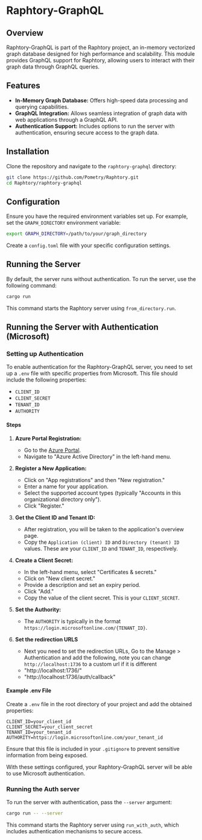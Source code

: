 
# Raphtory-GraphQL

## Overview

Raphtory-GraphQL is part of the Raphtory project, an in-memory vectorized graph database designed for high performance and scalability. This module provides GraphQL support for Raphtory, allowing users to interact with their graph data through GraphQL queries.

## Features

- **In-Memory Graph Database:** Offers high-speed data processing and querying capabilities.
- **GraphQL Integration:** Allows seamless integration of graph data with web applications through a GraphQL API.
- **Authentication Support:** Includes options to run the server with authentication, ensuring secure access to the graph data.

## Installation

Clone the repository and navigate to the `raphtory-graphql` directory:
```bash
git clone https://github.com/Pometry/Raphtory.git
cd Raphtory/raphtory-graphql
```

## Configuration

Ensure you have the required environment variables set up. For example, set the `GRAPH_DIRECTORY` environment variable:
```bash
export GRAPH_DIRECTORY=/path/to/your/graph_directory
```

Create a `config.toml` file with your specific configuration settings.

## Running the Server

By default, the server runs without authentication. To run the server, use the following command:
```bash
cargo run
```

This command starts the Raphtory server using `from_directory.run`.

## Running the Server with Authentication (Microsoft)

### Setting up Authentication

To enable authentication for the Raphtory-GraphQL server, you need to set up a `.env` file with specific properties from Microsoft. This file should include the following properties:

- `CLIENT_ID`
- `CLIENT_SECRET`
- `TENANT_ID`
- `AUTHORITY`

#### Steps 

1. **Azure Portal Registration:**
    - Go to the [Azure Portal](https://portal.azure.com/).
    - Navigate to "Azure Active Directory" in the left-hand menu.

2. **Register a New Application:**
    - Click on "App registrations" and then "New registration."
    - Enter a name for your application.
    - Select the supported account types (typically "Accounts in this organizational directory only").
    - Click "Register."

3. **Get the Client ID and Tenant ID:**
    - After registration, you will be taken to the application's overview page.
    - Copy the `Application (client) ID` and `Directory (tenant) ID` values. These are your `CLIENT_ID` and `TENANT_ID`, respectively.

4. **Create a Client Secret:**
    - In the left-hand menu, select "Certificates & secrets."
    - Click on "New client secret."
    - Provide a description and set an expiry period.
    - Click "Add."
    - Copy the value of the client secret. This is your `CLIENT_SECRET`.

5. **Set the Authority:**
    - The `AUTHORITY` is typically in the format `https://login.microsoftonline.com/{TENANT_ID}`.
  
6. **Set the redirection URLS**
    - Next you need to set the redirection URLs, Go to the Manage > Authentication and add the following, note you can change `http://localhost:1736` to a custom url if it is different
    - "http://localhost:1736/"
    - "http://localhost:1736/auth/callback" 

#### Example .env File

Create a `.env` file in the root directory of your project and add the obtained properties:

```env
CLIENT_ID=your_client_id
CLIENT_SECRET=your_client_secret
TENANT_ID=your_tenant_id
AUTHORITY=https://login.microsoftonline.com/your_tenant_id
```

Ensure that this file is included in your `.gitignore` to prevent sensitive information from being exposed.

With these settings configured, your Raphtory-GraphQL server will be able to use Microsoft authentication.

### Running the Auth server

To run the server with authentication, pass the `--server` argument:
```bash
cargo run -- --server
```

This command starts the Raphtory server using `run_with_auth`, which includes authentication mechanisms to secure access.
